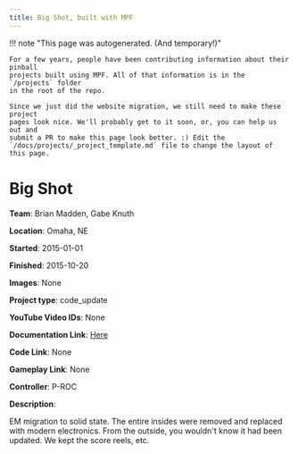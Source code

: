 ```yaml
---
title: Big Shot, built with MPF
---
```


<!-- This file is used as the template for all the individual project pages. -->

!!! note "This page was autogenerated. (And temporary!)"

    For a few years, people have been contributing information about their pinball
    projects built using MPF. All of that information is in the `/projects` folder
    in the root of the repo.

    Since we just did the website migration, we still need to make these project
    pages look nice. We'll probably get to it soon, or, you can help us out and
    submit a PR to make this page look better. :) Edit the
    `/docs/projects/_project_template.md` file to change the layout of this page.

# Big Shot

**Team**: Brian Madden, Gabe Knuth

**Location**: Omaha, NE

**Started**: 2015-01-01

**Finished**: 2015-10-20

**Images**: None

**Project type**: code_update

**YouTube Video IDs**: None

**Documentation Link**: [Here](None)

**Code Link**: None

**Gameplay Link**: None

**Controller**: P-ROC

**Description**:

EM migration to solid state. The entire insides were removed and replaced with modern electronics. From the outside, you wouldn't know it had been updated. We kept the score reels, etc.


<!-- Note, do not edit this file directly, as it will be overwritten when the list is regenerated.

To edit information about a project, edit the project's YAML file in the `/projects` folder. (Off the
root of the repo, not this folder which is `/www/projects`.)

To edit the look and feel or layout of this page, edit the `_project_template.md` file in the `/www/projects` folder. -->